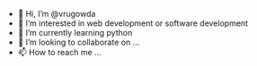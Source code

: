 - 👋 Hi, I’m @vrugowda
- 👀 I’m interested in web development or software development
- 🌱 I’m currently learning python
- 💞️ I’m looking to collaborate on ...
- 📫 How to reach me ...

<!---
vrugowda/vrugowda is a ✨ special ✨ repository because its `README.md` (this file) appears on your GitHub profile.
You can click the Preview link to take a look at your changes.
--->
